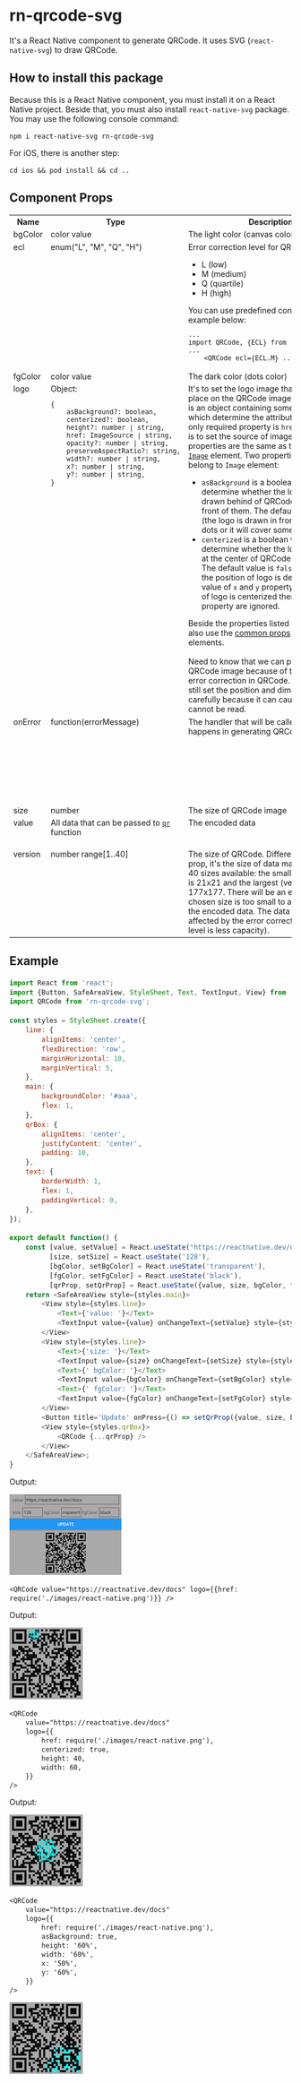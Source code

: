 # **rn-qrcode-svg**

It's a React Native component to generate QRCode. It uses SVG (`react-native-svg`) to draw QRCode.

## **How to install this package**

Because this is a React Native component, you must install it on a React Native project. Beside that, you must also install
`react-native-svg` package. You may use the following console command:

    npm i react-native-svg rn-qrcode-svg

For iOS, there is another step:

    cd ios && pod install && cd ..

## **Component Props**

<table>
<tr>
    <th>Name</th>
    <th>Type</th>
    <th>Description</th>
    <th>Default Value</th>
</tr>
<tr>
    <td valign='top'>bgColor</td>
    <td valign='top'>color value</td>
    <td valign='top'>The light color (canvas color)</td>
    <td valign='top'>"transparent"</td>
</tr>
<tr>
    <td valign='top'>ecl</td>
    <td valign='top'>enum("L", "M", "Q", "H")</td>
    <td valign='top'>Error correction level for QR code:
        <ul>
            <li>L (low)</li>
            <li>M (medium)</li>
            <li>Q (quartile)</li>
            <li>H (high)</li>
        </ul>
        You can use predefined constants as in the example below:
<small>
<pre>
...
<nobr>import QRCode, {ECL} from 'rn-qrcode-svg';</nobr>
...
    <nobr>&lt;QRCode ecl={ECL.M}  ... /&gt;</nobr>
</pre>
</small>
    </td>
    <td valign='top'>"H"</td>
</tr>
<tr>
    <td valign='top'>fgColor</td>
    <td valign='top'>color value</td>
    <td valign='top'>The dark color (dots color)</td>
    <td valign='top'>"black"</td>
</tr>
<tr>
    <td valign='top'>logo</td>
    <td valign='top'>Object:
<small>
<pre>{
    <nobr>asBackground?: boolean,</nobr>
    <nobr>centerized?: boolean,</nobr>
    <nobr>height?: number | string,</nobr>
    <nobr>href: ImageSource | string,</nobr>
    <nobr>opacity?: number | string,</nobr>
    <nobr>preserveAspectRatio?: string,</nobr>
    <nobr>width?: number | string,</nobr>
    <nobr>x?: number | string,</nobr>
    <nobr>y?: number | string,</nobr>
}</pre>
</small>
    </td>
    <td valign='top'>It's to set the logo image that you want to place on the QRCode image. This prop value
        is an object containing some properties which determine the attributes of logo. The only required
        property is <code>href</code>. This property is to set the source of image. Almost all properties
        are the same as the props of <a
        href="https://github.com/software-mansion/react-native-svg/blob/main/USAGE.md#image">svg <code>Image</code></a>
        element. Two properties which do not belong to <code>Image</code> element:
        <ul>
            <li><code>asBackground</code> is a boolean value to determine whether the logo image is drawn
                behind of QRCode dots or in the front of them. The default value is <code>false</code>
                (the logo is drawn in front of the QRCode dots or it will cover some dots).</li>
            <li><code>centerized</code> is a boolean value to determine whether the logo is positioned at
                the center of QRCode image or not. The default value is <code>false</code> which means the
                position of logo is determined by the value of <code>x</code> and <code>y</code> property.
                If the position of logo is centerized then <code>x</code> and <code>y</code> property are
                ignored.</li>
        </ul>
        Beside the properties listed here, you may also use the <a
        href="https://github.com/software-mansion/react-native-svg/blob/main/USAGE.md#common-props">common
        props</a> for svg elements.<br/>
        <br/>
        Need to know that we can place a logo on a QRCode image because of the existence of error correction
        in QRCode. But, we must still set the position and dimension of logo carefully because it can cause
        the QRCode cannot be read.
    </td>
    <td valign='top'></td>
</tr>
<tr>
    <td valign='top'>onError</td>
    <td valign='top'>function(errorMessage)</td>
    <td valign='top'>The handler that will be called when an error happens in generating QRCode image</td>
    <td valign='top'>It will displays an alert dialog saying "Cannot generate QR Code" and logs the error
        message to the console.</td>
</tr>
<tr>
    <td valign='top'>size</td>
    <td valign='top'>number</td>
    <td valign='top'>The size of QRCode image</td>
    <td valign='top'>128</td>
</tr>
<tr>
    <td valign='top'>value</td>
    <td valign='top'>All data that can be passed to
        <a href="https://github.com/atmulyana/qr-code#the-parameters-of-qr-function"><code>qr</code></a>
        function
    </td>
    <td valign='top'>The encoded data</td>
    <td valign='top'>Required (you must set this prop)</td>
</tr>
<tr>
    <td valign='top'>version</td>
    <td valign='top'>number range[1..40]</td>
    <td valign='top'>The size of QRCode. Different from <code>size</code> prop, it's the size of data
        matrix. There are 40 sizes available: the smallest (version 1) is 21x21 and the largest
        (vesrsion 40) is 177x177. There will be an error if the chosen size is too small to accommodate
        the encoded data. The data capacity is also affected by the error correction level (higher level
        is less capacity).</td>
    <td valign='top'>The smallest size that can accommodate the encoded data.</td>
</tr>
</table>

## **Example**
```javascript
import React from 'react';
import {Button, SafeAreaView, StyleSheet, Text, TextInput, View} from 'react-native';
import QRCode from 'rn-qrcode-svg';

const styles = StyleSheet.create({
    line: {
        alignItems: 'center',
        flexDirection: 'row',
        marginHorizontal: 10,
        marginVertical: 5,
    },
    main: {
        backgroundColor: '#aaa',
        flex: 1,
    },
    qrBox: {
        alignItems: 'center',
        justifyContent: 'center',
        padding: 10,
    },
    text: {
        borderWidth: 1,
        flex: 1,
        paddingVertical: 0,
    },
});

export default function() {
    const [value, setValue] = React.useState("https://reactnative.dev/docs"),
          [size, setSize] = React.useState('128'),
          [bgColor, setBgColor] = React.useState('transparent'),
          [fgColor, setFgColor] = React.useState('black'),
          [qrProp, setQrProp] = React.useState({value, size, bgColor, fgColor});
    return <SafeAreaView style={styles.main}>
        <View style={styles.line}>
            <Text>{'value: '}</Text>
            <TextInput value={value} onChangeText={setValue} style={styles.text} />
        </View>
        <View style={styles.line}>
            <Text>{'size: '}</Text>
            <TextInput value={size} onChangeText={setSize} style={styles.text} />
            <Text>{' bgColor: '}</Text>
            <TextInput value={bgColor} onChangeText={setBgColor} style={styles.text} />
            <Text>{' fgColor: '}</Text>
            <TextInput value={fgColor} onChangeText={setFgColor} style={styles.text} />
        </View>
        <Button title='Update' onPress={() => setQrProp({value, size, bgColor, fgColor})} />
        <View style={styles.qrBox}>
            <QRCode {...qrProp} />
        </View>
    </SafeAreaView>;
}
```

Output:

![Example output](./images/example.png)


    <QRCode value="https://reactnative.dev/docs" logo={{href: require('./images/react-native.png')}} />

Output:

![Example output](./images/example2.png)

    <QRCode
        value="https://reactnative.dev/docs"
        logo={{
            href: require('./images/react-native.png'),
            centerized: true,
            height: 40,
            width: 60,
        }}
    />

Output:

![Example output](./images/example3.png)

    <QRCode
        value="https://reactnative.dev/docs"
        logo={{
            href: require('./images/react-native.png'),
            asBackground: true,
            height: '60%',
            width: '60%',
            x: '50%',
            y: '60%',
        }}
    />

![Example output](./images/example4.png)